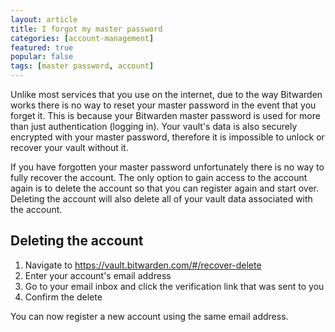 ```yaml
---
layout: article
title: I forgot my master password
categories: [account-management]
featured: true
popular: false
tags: [master password, account]
---
```


Unlike most services that you use on the internet, due to the way Bitwarden works there is no way to reset your master password in the event that you forget it. This is because your Bitwarden master password is used for more than just authentication (logging in). Your vault's data is also securely encrypted with your master password, therefore it is impossible to unlock or recover your vault without it.

If you have forgotten your master password unfortunately there is no way to fully recover the account. The only option to gain access to the account again is to delete the account so that you can register again and start over. Deleting the account will also delete all of your vault data associated with the account.

## Deleting the account

1. Navigate to <https://vault.bitwarden.com/#/recover-delete>
2. Enter your account's email address
3. Go to your email inbox and click the verification link that was sent to you
4. Confirm the delete

You can now register a new account using the same email address.
